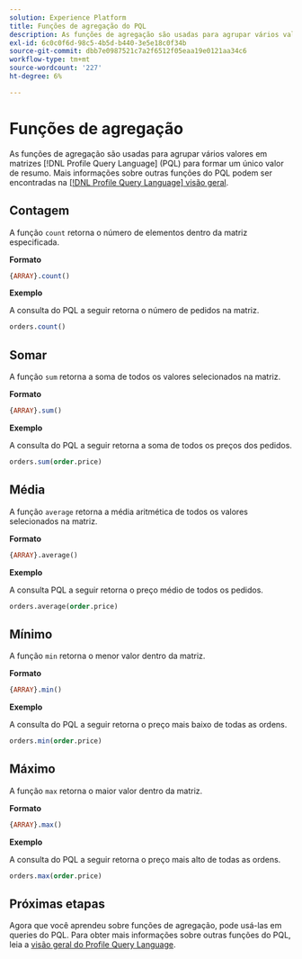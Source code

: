 ```yaml
---
solution: Experience Platform
title: Funções de agregação do PQL
description: As funções de agregação são usadas para agrupar vários valores em arrays Profile Query Language (PQL) para formar um único valor de resumo.
exl-id: 6c0c0f6d-98c5-4b5d-b440-3e5e18c0f34b
source-git-commit: dbb7e0987521c7a2f6512f05eaa19e0121aa34c6
workflow-type: tm+mt
source-wordcount: '227'
ht-degree: 6%

---
```


# Funções de agregação

As funções de agregação são usadas para agrupar vários valores em matrizes [!DNL Profile Query Language] (PQL) para formar um único valor de resumo. Mais informações sobre outras funções do PQL podem ser encontradas na [[!DNL Profile Query Language] visão geral](./overview.md).

## Contagem

A função `count` retorna o número de elementos dentro da matriz especificada.

**Formato**

```sql
{ARRAY}.count()
```

**Exemplo**

A consulta do PQL a seguir retorna o número de pedidos na matriz.

```sql
orders.count()
```

## Somar

A função `sum` retorna a soma de todos os valores selecionados na matriz.

**Formato**

```sql
{ARRAY}.sum()
```

**Exemplo**

A consulta do PQL a seguir retorna a soma de todos os preços dos pedidos.

```sql
orders.sum(order.price)
```

## Média

A função `average` retorna a média aritmética de todos os valores selecionados na matriz.

**Formato**

```sql
{ARRAY}.average()
```

**Exemplo**

A consulta PQL a seguir retorna o preço médio de todos os pedidos.

```sql
orders.average(order.price)
```

## Mínimo

A função `min` retorna o menor valor dentro da matriz.

**Formato**

```sql
{ARRAY}.min()
```

**Exemplo**

A consulta do PQL a seguir retorna o preço mais baixo de todas as ordens.

```sql
orders.min(order.price)
```

## Máximo

A função `max` retorna o maior valor dentro da matriz.

**Formato**

```sql
{ARRAY}.max()
```

**Exemplo**

A consulta do PQL a seguir retorna o preço mais alto de todas as ordens.

```sql
orders.max(order.price)
```

## Próximas etapas

Agora que você aprendeu sobre funções de agregação, pode usá-las em queries do PQL. Para obter mais informações sobre outras funções do PQL, leia a [visão geral do Profile Query Language](./overview.md).
